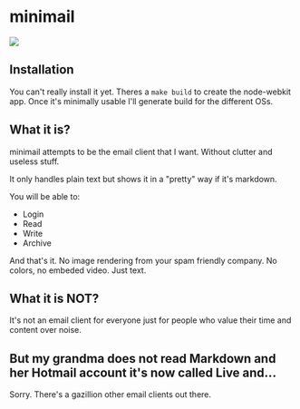 # minimail

![](http://cl.ly/image/1R2l3x3p0542/Screen%20Shot%202014-03-21%20at%2011.15.07%20AM.png)

## Installation

You can't really install it yet.
Theres a `make build` to create the node-webkit app. Once it's minimally usable
I'll generate build for the different OSs.

## What it is?

minimail attempts to be the email client that I want. Without clutter and
useless stuff.

It only handles plain text but shows it in a "pretty" way if it's markdown.

You will be able to:

* Login
* Read
* Write
* Archive

And that's it. No image rendering from your spam friendly company. No colors, no
embeded video. Just text.

## What it is NOT?

It's not an email client for everyone just for people who value their time and
content over noise.

## But my grandma does not read Markdown and her Hotmail account it's now called Live and...

Sorry. There's a gazillion other email clients out there.
